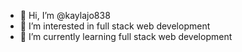 - 👋 Hi, I’m @kaylajo838
- 👀 I’m interested in full stack web development
- 🌱 I’m currently learning full stack web development
<!--
- 💞️ I’m looking to collaborate on ...
- 📫 How to reach me ...
--->

<!---
kaylajo838/kaylajo838 is a ✨ special ✨ repository because its `README.md` (this file) appears on your GitHub profile.
You can click the Preview link to take a look at your changes.
--->
